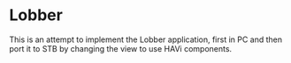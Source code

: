 Lobber
======

This is an attempt to implement the Lobber application, first in PC and then port it to STB by changing the view to use HAVi components.
